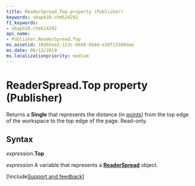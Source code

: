 ```yaml
---
title: ReaderSpread.Top property (Publisher)
keywords: vbapb10.chm524292
f1_keywords:
- vbapb10.chm524292
api_name:
- Publisher.ReaderSpread.Top
ms.assetid: 10d92ea3-123c-6660-6b8d-e20f13390dae
ms.date: 06/13/2019
ms.localizationpriority: medium
---
```



# ReaderSpread.Top property (Publisher)

Returns a **Single** that represents the distance (in [points](../language/glossary/vbe-glossary.md#point)) from the top edge of the workspace to the top edge of the page. Read-only.


## Syntax

_expression_.**Top**

_expression_ A variable that represents a **[ReaderSpread](Publisher.ReaderSpread.md)** object.



[!include[Support and feedback](~/includes/feedback-boilerplate.md)]